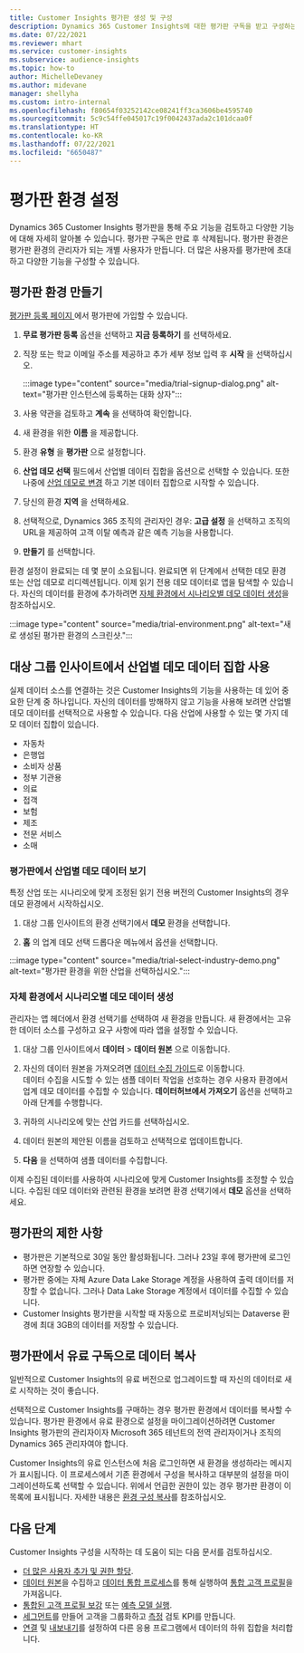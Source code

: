 ```yaml
---
title: Customer Insights 평가판 생성 및 구성
description: Dynamics 365 Customer Insights에 대한 평가판 구독을 받고 구성하는 단계입니다.
ms.date: 07/22/2021
ms.reviewer: mhart
ms.service: customer-insights
ms.subservice: audience-insights
ms.topic: how-to
author: MichelleDevaney
ms.author: midevane
manager: shellyha
ms.custom: intro-internal
ms.openlocfilehash: f80654f03252142ce08241ff3ca3606be4595740
ms.sourcegitcommit: 5c9c54ffe045017c19f0042437ada2c101dcaa0f
ms.translationtype: HT
ms.contentlocale: ko-KR
ms.lasthandoff: 07/22/2021
ms.locfileid: "6650487"
---
```

# <a name="set-up-a-trial-environment"></a>평가판 환경 설정 

Dynamics 365 Customer Insights 평가판을 통해 주요 기능을 검토하고 다양한 기능에 대해 자세히 알아볼 수 있습니다. 평가판 구독은 만료 후 삭제됩니다. 평가판 환경은 평가판 환경의 관리자가 되는 개별 사용자가 만듭니다. 더 많은 사용자를 평가판에 초대하고 다양한 기능을 구성할 수 있습니다.

## <a name="create-a-trial-environment"></a>평가판 환경 만들기

[평가판 등록 페이지 ](https://dynamics.microsoft.com/get-started/free-trial/?appname=customerinsights)에서 평가판에 가입할 수 있습니다. 

1. **무료 평가판 등록** 옵션을 선택하고 **지금 등록하기** 를 선택하세요.

1. 직장 또는 학교 이메일 주소를 제공하고 추가 세부 정보 입력 후 **시작** 을 선택하십시오.

   :::image type="content" source="media/trial-signup-dialog.png" alt-text="평가판 인스턴스에 등록하는 대화 상자":::

1. 사용 약관을 검토하고 **계속** 을 선택하여 확인합니다.

1. 새 환경을 위한 **이름** 을 제공합니다. 

1. 환경 **유형** 을 **평가판** 으로 설정합니다.

1. **산업 데모 선택** 필드에서 산업별 데이터 집합을 옵션으로 선택할 수 있습니다. 또한 나중에 [산업 데모로 변경](#use-industry-specific-demo-data-sets-in-audience-insights) 하고 기본 데이터 집합으로 시작할 수 있습니다.

1. 당신의 환경 **지역** 을 선택하세요.

1. 선택적으로, Dynamics 365 조직의 관리자인 경우: **고급 설정** 을 선택하고 조직의 URL을 제공하여 고객 이탈 예측과 같은 예측 기능을 사용합니다. 

1. **만들기** 를 선택합니다. 

환경 설정이 완료되는 데 몇 분이 소요됩니다. 완료되면 위 단계에서 선택한 데모 환경 또는 산업 데모로 리디렉션됩니다. 이제 읽기 전용 데모 데이터로 앱을 탐색할 수 있습니다. 자신의 데이터를 환경에 추가하려면 [자체 환경에서 시나리오별 데모 데이터 생성](#create-scenario-specific-demo-data-in-your-own-environment)을 참조하십시오.

:::image type="content" source="media/trial-environment.png" alt-text="새로 생성된 평가판 환경의 스크린샷.":::

## <a name="use-industry-specific-demo-data-sets-in-audience-insights"></a>대상 그룹 인사이트에서 산업별 데모 데이터 집합 사용

실제 데이터 소스를 연결하는 것은 Customer Insights의 기능을 사용하는 데 있어 중요한 단계 중 하나입니다. 자신의 데이터를 방해하지 않고 기능을 사용해 보려면 산업별 데모 데이터를 선택적으로 사용할 수 있습니다. 다음 산업에 사용할 수 있는 몇 가지 데모 데이터 집합이 있습니다. 

-   자동차
-   은행업
-   소비자 상품
-   정부 기관용
-   의료
-   접객
-   보험
-   제조
-   전문 서비스
-   소매

### <a name="see-industry-specific-demo-data-in-trials"></a>평가판에서 산업별 데모 데이터 보기

특정 산업 또는 시나리오에 맞게 조정된 읽기 전용 버전의 Customer Insights의 경우 데모 환경에서 시작하십시오. 
 
1.  대상 그룹 인사이트의 환경 선택기에서 **데모** 환경을 선택합니다.

2.  **홈** 의 업계 데모 선택 드롭다운 메뉴에서 옵션을 선택합니다.

:::image type="content" source="media/trial-select-industry-demo.png" alt-text="평가판 환경을 위한 산업을 선택하십시오.":::

### <a name="create-scenario-specific-demo-data-in-your-own-environment"></a>자체 환경에서 시나리오별 데모 데이터 생성

관리자는 앱 헤더에서 환경 선택기를 선택하여 새 환경을 만듭니다. 새 환경에서는 고유한 데이터 소스를 구성하고 요구 사항에 따라 앱을 설정할 수 있습니다. 

1.  대상 그룹 인사이트에서 **데이터** > **데이터 원본** 으로 이동합니다.

2.  자신의 데이터 원본을 가져오려면 [데이터 수집 가이드](data-sources.md)로 이동합니다.     
   데이터 수집을 시도할 수 있는 샘플 데이터 작업을 선호하는 경우 사용자 환경에서 업계 데모 데이터를 수집할 수 있습니다. **데이터허브에서 가져오기** 옵션을 선택하고 아래 단계를 수행합니다.

3.  귀하의 시나리오에 맞는 산업 카드를 선택하십시오. 

4.  데이터 원본의 제안된 이름을 검토하고 선택적으로 업데이트합니다. 

5.  **다음** 을 선택하여 샘플 데이터를 수집합니다. 

이제 수집된 데이터를 사용하여 시나리오에 맞게 Customer Insights를 조정할 수 있습니다. 수집된 데모 데이터와 관련된 환경을 보려면 환경 선택기에서 **<Industry> 데모** 옵션을 선택하세요.

## <a name="limitations-in-trials"></a>평가판의 제한 사항

- 평가판은 기본적으로 30일 동안 활성화됩니다. 그러나 23일 후에 평가판에 로그인하면 연장할 수 있습니다.
- 평가판 중에는 자체 Azure Data Lake Storage 계정을 사용하여 출력 데이터를 저장할 수 없습니다. 그러나 Data Lake Storage 계정에서 데이터를 수집할 수 있습니다.
- Customer Insights 평가판을 시작할 때 자동으로 프로비저닝되는 Dataverse 환경에 최대 3GB의 데이터를 저장할 수 있습니다.

## <a name="copy-data-from-a-trial-to-a-paid-subscription"></a>평가판에서 유료 구독으로 데이터 복사

일반적으로 Customer Insights의 유료 버전으로 업그레이드할 때 자신의 데이터로 새로 시작하는 것이 좋습니다. 

선택적으로 Customer Insights를 구매하는 경우 평가판 환경에서 데이터를 복사할 수 있습니다. 평가판 환경에서 유료 환경으로 설정을 마이그레이션하려면 Customer Insights 평가판의 관리자이자 Microsoft 365 테넌트의 전역 관리자이거나 조직의 Dynamics 365 관리자여야 합니다. 

Customer Insights의 유료 인스턴스에 처음 로그인하면 새 환경을 생성하라는 메시지가 표시됩니다. 이 프로세스에서 기존 환경에서 구성을 복사하고 대부분의 설정을 마이그레이션하도록 선택할 수 있습니다. 위에서 언급한 권한이 있는 경우 평가판 환경이 이 목록에 표시됩니다. 자세한 내용은 [환경 구성 복사](manage-environments.md#copy-the-environment-configuration)를 참조하십시오.

## <a name="next-steps"></a>다음 단계

Customer Insights 구성을 시작하는 데 도움이 되는 다음 문서를 검토하십시오. 

- [더 많은 사용자 추가 및 권한 할당](permissions.md).
- [데이터 원본](data-sources.md)을 수집하고 [데이터 통합 프로세스](data-unification.md)를 통해 실행하여 [통합 고객 프로필](customer-profiles.md)을 가져옵니다.
- [통합된 고객 프로필 보강](enrichment-hub.md) 또는 [예측 모델 실행](predictions-overview.md).
- [세그먼트](segments.md)를 만들어 고객을 그룹화하고 [측정](measures.md) 검토 KPI를 만듭니다.
- [연결](connections.md) 및 [내보내기](export-destinations.md)를 설정하여 다른 응용 프로그램에서 데이터의 하위 집합을 처리합니다.
